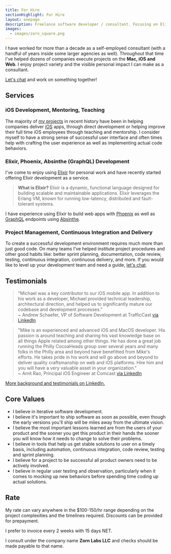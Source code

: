 ```yaml
---
title: For Hire
sectionHighlight: For Hire
layout: onepage
description: Freelance software developer / consultant. Focusing on Elixir, Phoenix, iOS, teaching and mentoring. 
images:
  - images/zorn_square.png
---
```


I have worked for more than a decade as a self-employed consultant (with a handful of years inside some larger agencies as well). Throughout that time I've helped dozens of companies execute projects on the **Mac, iOS and Web**. I enjoy project variety and the visible personal impact I can make as a consultant. 

[Let's chat](mailto:zorn@zornlabs.com) and work on something together!

## Services

### iOS Development, Mentoring, Teaching

The majority of [my projects](/projects/) in recent history have been in helping companies deliver [iOS](https://developer.apple.com/) apps, through direct development or helping improve their full time iOS employees through teaching and mentorship. I consider myself to have a strong sense of successful user interface and often times help with crafting the user experience as well as implementing actual code behaviors.

### Elixir, Phoenix, Absinthe (GraphQL) Development

I've come to enjoy using [Elixir](https://elixir-lang.org/) for personal work and have recently started offering Elixir development as a service. 

> **What is Elixir?** Elixir is a dynamic, functional language designed for building scalable and maintainable applications. Elixir leverages the Erlang VM, known for running low-latency, distributed and fault-tolerant systems.

I have experience using Elixir to build web apps with [Phoenix](https://www.phoenixframework.org/) as well as [GraphQL](https://graphql.org/) endpoints using [Absinthe](https://absinthe-graphql.org/).

### Project Management, Continuous Integration and Delivery

To create a successful development environment requires much more than just good code. On many teams I've helped institute project procedures and other good habits like: better sprint planning, documentation, code review, testing, continuous integration, continuous delivery, and more. If you would like to level up your development team and need a guide, [let's chat](mailto:zorn@zornlabs.com).

## Testimonials

<blockquote class="testimonial" cite="https://www.linkedin.com/in/mikezornek/">
"Michael was a key contributor to our iOS mobile app. In addition to his work as a developer, Michael provided technical leadership, architectural direction, and helped us to significantly mature our codebase and development processes." 
<footer>~ Andrew Schaefer, VP of Software Development at TrafficCast <a href="https://www.linkedin.com/in/mikezornek/">via LinkedIn</a></footer>
</blockquote>

<blockquote class="testimonial" cite="https://www.linkedin.com/in/mikezornek/">
"Mike is an experienced and advanced iOS and MacOS developer. His passion is around teaching and sharing his vast knowledge base on all things Apple related among other things. He has done a great job running the Philly CocoaHeads group over several years and many folks in the Philly area and beyond have benefitted from Mike's efforts. He takes pride in his work and will go above and beyond to deliver quality craftsmanship on web and iOS platforms. Hire him and you will have a very valuable asset in your organization." 
<footer>~ Amit Rao, Principal iOS Engineer at Comcast <a href="https://www.linkedin.com/in/mikezornek/">via LinkedIn</a></footer>
</blockquote>

[More background and testimonials on LinkedIn.](https://www.linkedin.com/in/mikezornek/)

## Core Values

* I believe in iterative software development.
* I believe it's important to ship software as soon as possible, even though the early versions you'll ship will be miles away from the ultimate vision.
* I believe the most important lessons learned are from the users of your product and the sooner you get this product in their hands the sooner you will know how it needs to change to solve their problems.
* I believe in tools that help us get stable solutions to user on a timely basis, including automation, continuous integration, code review, testing and sprint planning.
* I believe for a project to be successful all product owners need to be actively involved.
* I believe in regular user testing and observation, particularly when it comes to mocking up new behaviors before spending time coding up actual solutions.

## Rate

My rate can vary anywhere in the $100-150/hr range depending on the project complexities and the timelines required. Discounts can be provided for prepayment.  

I prefer to invoice every 2 weeks with 15 days NET.

I consult under the company name **Zorn Labs LLC** and checks should be made payable to that name. 
